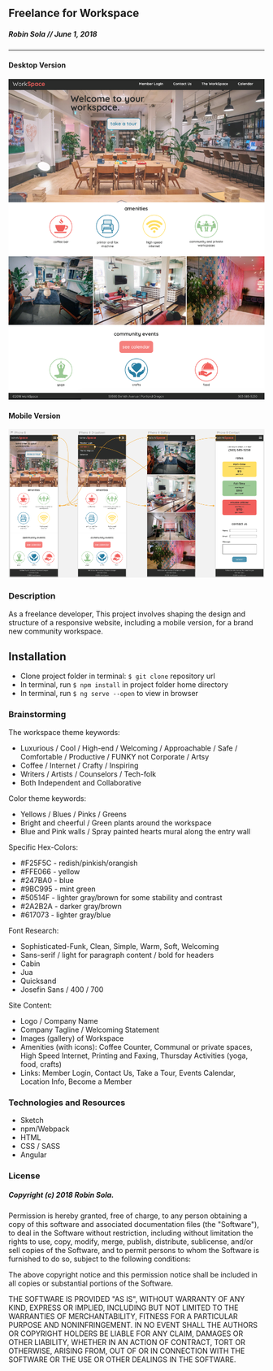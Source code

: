 ## Freelance for Workspace
##### Robin Sola // June 1, 2018
---
#### Desktop Version

![desktop user interface](wireframes/desktop_screenshot.png)

#### Mobile Version

![mobile user interface](wireframes/mobile_screenshot.png)

### Description

As a freelance developer, This project involves shaping the design and structure of a responsive website, including a mobile version, for a brand new community workspace.

## Installation
* Clone project folder in terminal: `$ git clone` repository url
* In terminal, run `$ npm install` in project folder home directory
* In terminal, run `$ ng serve --open` to view in browser

### Brainstorming

The workspace theme keywords:
* Luxurious / Cool / High-end / Welcoming / Approachable / Safe / Comfortable / Productive / FUNKY not Corporate / Artsy
* Coffee / Internet / Crafty / Inspiring
* Writers / Artists / Counselors / Tech-folk
* Both Independent and Collaborative

Color theme keywords:
* Yellows / Blues / Pinks / Greens
* Bright and cheerful / Green plants around the workspace
* Blue and Pink walls / Spray painted hearts mural along the entry wall

Specific Hex-Colors:
* #F25F5C - redish/pinkish/orangish
* #FFE066 - yellow
* #247BA0 - blue
* #9BC995 - mint green
* #50514F - lighter gray/brown for some stability and contrast
* #2A2B2A - darker gray/brown
* #617073 - lighter gray/blue

Font Research:
* Sophisticated-Funk, Clean, Simple, Warm, Soft, Welcoming
* Sans-serif / light for paragraph content / bold for headers
* Cabin
* Jua
* Quicksand
* Josefin Sans / 400 / 700

Site Content:
* Logo / Company Name
* Company Tagline / Welcoming Statement
* Images (gallery) of Workspace
* Amenities (with icons): Coffee Counter, Communal or private spaces, High Speed Internet, Printing and Faxing, Thursday Activities (yoga, food, crafts)
* Links: Member Login, Contact Us, Take a Tour, Events Calendar, Location Info, Become a Member


### Technologies and Resources
* Sketch
* npm/Webpack
* HTML
* CSS / SASS
* Angular

### License
##### Copyright (c) 2018 Robin Sola.
Permission is hereby granted, free of charge, to any person obtaining a copy of this software and associated documentation files (the "Software"), to deal in the Software without restriction, including without limitation the rights to use, copy, modify, merge, publish, distribute, sublicense, and/or sell copies of the Software, and to permit persons to whom the Software is furnished to do so, subject to the following conditions:

The above copyright notice and this permission notice shall be included in all copies or substantial portions of the Software.

THE SOFTWARE IS PROVIDED "AS IS", WITHOUT WARRANTY OF ANY KIND, EXPRESS OR IMPLIED, INCLUDING BUT NOT LIMITED TO THE WARRANTIES OF MERCHANTABILITY, FITNESS FOR A PARTICULAR PURPOSE AND NONINFRINGEMENT. IN NO EVENT SHALL THE AUTHORS OR COPYRIGHT HOLDERS BE LIABLE FOR ANY CLAIM, DAMAGES OR OTHER LIABILITY, WHETHER IN AN ACTION OF CONTRACT, TORT OR OTHERWISE, ARISING FROM, OUT OF OR IN CONNECTION WITH THE SOFTWARE OR THE USE OR OTHER DEALINGS IN THE SOFTWARE.
